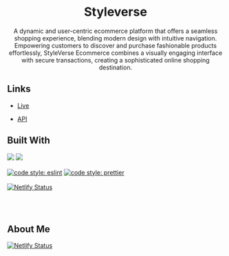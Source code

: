 <h1 align="center">Styleverse</h1>

<p align="center">A dynamic and user-centric ecommerce platform that offers a seamless shopping experience, blending modern design with intuitive navigation. Empowering customers to discover and purchase fashionable products effortlessly, StyleVerse Ecommerce combines a visually engaging interface with secure transactions, creating a sophisticated online shopping destination.</p>

## Links

- [Live](https://styleverse.netlify.app/ 'Live View')

- [API](https://fakestoreapi.com/ 'Fake Store API')

## Built With

<img src="https://img.shields.io/badge/Vue.js-35495E?style=for-the-badge&logo=vuedotjs&logoColor=4FC08D"/> <img src="https://img.shields.io/badge/typescript%20-%23007ACC.svg?&style=for-the-badge&logo=typescript&logoColor=white"/>
<br/><br/>
[![code style: eslint](https://img.shields.io/badge/code_style-eslint-blue)](https://github.com/eslint/eslint)
[![code style: prettier](https://img.shields.io/badge/code_style-prettier-ff69b4.svg?style=flat-square)](https://github.com/prettier/prettier)
<br/><br/>
[![Netlify Status](https://api.netlify.com/api/v1/badges/6d758f59-15ac-4593-b3c6-1c21d4a25d4f/deploy-status)](https://app.netlify.com/sites/styleverse/deploys)

<br/><br/>

<!-- ## Screenshots

![Home Page](https://github.com/tanyongkuan/pokemon-tinder/blob/main/public/word-dictionary.PNG?raw=true) -->

## About Me

[![Netlify Status](https://img.shields.io/badge/LinkedIn-0077B5?style=for-the-badge&logo=linkedin&logoColor=white)](https://www.linkedin.com/in/tanyongkuan/)
